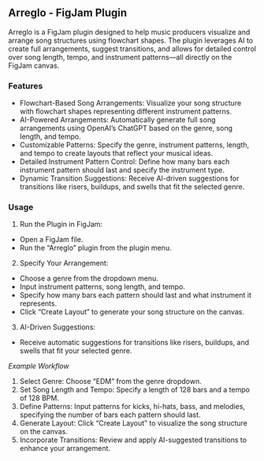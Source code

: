 ## Arreglo - FigJam Plugin

Arreglo is a FigJam plugin designed to help music producers visualize and arrange song structures using flowchart shapes. The plugin leverages AI to create full arrangements, suggest transitions, and allows for detailed control over song length, tempo, and instrument patterns—all directly on the FigJam canvas.

### Features

- Flowchart-Based Song Arrangements: Visualize your song structure with flowchart shapes representing different instrument patterns.
- AI-Powered Arrangements: Automatically generate full song arrangements using OpenAI’s ChatGPT based on the genre, song length, and tempo.
- Customizable Patterns: Specify the genre, instrument patterns, length, and tempo to create layouts that reflect your musical ideas.
- Detailed Instrument Pattern Control: Define how many bars each instrument pattern should last and specify the instrument type.
- Dynamic Transition Suggestions: Receive AI-driven suggestions for transitions like risers, buildups, and swells that fit the selected genre.

### Usage

1. Run the Plugin in FigJam:
* Open a FigJam file.
* Run the “Arreglo” plugin from the plugin menu.
2. Specify Your Arrangement:
- Choose a genre from the dropdown menu.
- Input instrument patterns, song length, and tempo.
- Specify how many bars each pattern should last and what instrument it represents.
- Click “Create Layout” to generate your song structure on the canvas.
3. AI-Driven Suggestions:
- Receive automatic suggestions for transitions like risers, buildups, and swells that fit your selected genre.

*Example Workflow*

1. Select Genre: Choose “EDM” from the genre dropdown.
2. Set Song Length and Tempo: Specify a length of 128 bars and a tempo of 128 BPM.
3. Define Patterns: Input patterns for kicks, hi-hats, bass, and melodies, specifying the number of bars each pattern should last.
4. Generate Layout: Click “Create Layout” to visualize the song structure on the canvas.
5. Incorporate Transitions: Review and apply AI-suggested transitions to enhance your arrangement.